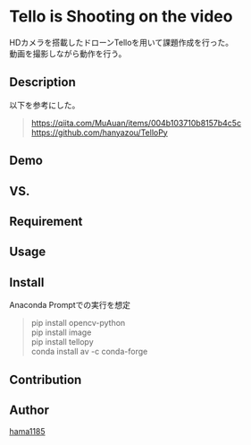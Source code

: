 Tello is Shooting on the video
====

HDカメラを搭載したドローンTelloを用いて課題作成を行った。  
動画を撮影しながら動作を行う。  
## Description
以下を参考にした。  
> https://qiita.com/MuAuan/items/004b103710b8157b4c5c  
> https://github.com/hanyazou/TelloPy
## Demo

## VS. 

## Requirement

## Usage

## Install
Anaconda Promptでの実行を想定  
>pip install opencv-python  
>pip install image  
>pip install tellopy  
>conda install av -c conda-forge  
## Contribution

## Author

[hama1185](https://github.com/hama1185)

